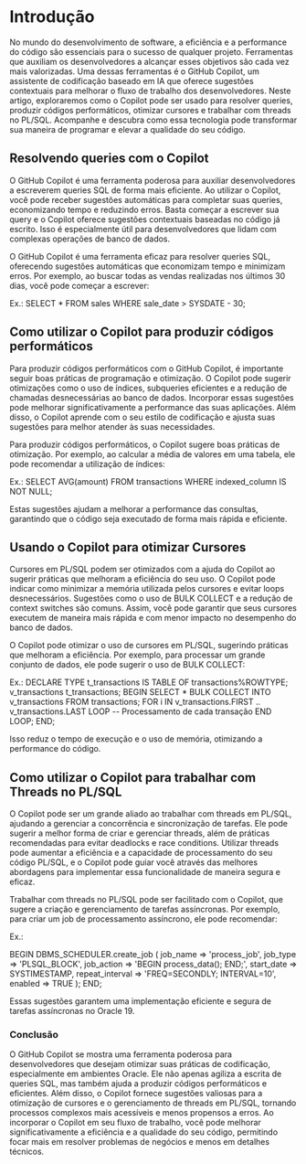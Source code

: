 
# Introdução
No mundo do desenvolvimento de software, a eficiência e a performance do código são essenciais para o sucesso de qualquer projeto. Ferramentas que auxiliam os desenvolvedores a alcançar esses objetivos são cada vez mais valorizadas. Uma dessas ferramentas é o GitHub Copilot, um assistente de codificação baseado em IA que oferece sugestões contextuais para melhorar o fluxo de trabalho dos desenvolvedores. Neste artigo, exploraremos como o Copilot pode ser usado para resolver queries, produzir códigos performáticos, otimizar cursores e trabalhar com threads no PL/SQL. Acompanhe e descubra como essa tecnologia pode transformar sua maneira de programar e elevar a qualidade do seu código.

## Resolvendo queries com o Copilot
O GitHub Copilot é uma ferramenta poderosa para auxiliar desenvolvedores a escreverem queries SQL de forma mais eficiente. Ao utilizar o Copilot, você pode receber sugestões automáticas para completar suas queries, economizando tempo e reduzindo erros. Basta começar a escrever sua query e o Copilot oferece sugestões contextuais baseadas no código já escrito. Isso é especialmente útil para desenvolvedores que lidam com complexas operações de banco de dados.

O GitHub Copilot é uma ferramenta eficaz para resolver queries SQL, oferecendo sugestões automáticas que economizam tempo e minimizam erros. Por exemplo, ao buscar todas as vendas realizadas nos últimos 30 dias, você pode começar a escrever:

Ex.:
SELECT * FROM sales WHERE sale_date > SYSDATE - 30;

## Como utilizar o Copilot para produzir códigos performáticos
Para produzir códigos performáticos com o GitHub Copilot, é importante seguir boas práticas de programação e otimização. O Copilot pode sugerir otimizações como o uso de índices, subqueries eficientes e a redução de chamadas desnecessárias ao banco de dados. Incorporar essas sugestões pode melhorar significativamente a performance das suas aplicações. Além disso, o Copilot aprende com o seu estilo de codificação e ajusta suas sugestões para melhor atender às suas necessidades.

Para produzir códigos performáticos, o Copilot sugere boas práticas de otimização. Por exemplo, ao calcular a média de valores em uma tabela, ele pode recomendar a utilização de índices:

Ex.:
SELECT AVG(amount) FROM transactions WHERE indexed_column IS NOT NULL;

Estas sugestões ajudam a melhorar a performance das consultas, garantindo que o código seja executado de forma mais rápida e eficiente.

## Usando o Copilot para otimizar Cursores
Cursores em PL/SQL podem ser otimizados com a ajuda do Copilot ao sugerir práticas que melhoram a eficiência do seu uso. O Copilot pode indicar como minimizar a memória utilizada pelos cursores e evitar loops desnecessários. Sugestões como o uso de BULK COLLECT e a redução de context switches são comuns. Assim, você pode garantir que seus cursores executem de maneira mais rápida e com menor impacto no desempenho do banco de dados.

O Copilot pode otimizar o uso de cursores em PL/SQL, sugerindo práticas que melhoram a eficiência. Por exemplo, para processar um grande conjunto de dados, ele pode sugerir o uso de BULK COLLECT:

Ex.:
DECLARE
    TYPE t_transactions IS TABLE OF transactions%ROWTYPE;
    v_transactions t_transactions;
BEGIN
    SELECT * BULK COLLECT INTO v_transactions FROM transactions;
    FOR i IN v_transactions.FIRST .. v_transactions.LAST LOOP
        -- Processamento de cada transação
    END LOOP;
END;

Isso reduz o tempo de execução e o uso de memória, otimizando a performance do código.

## Como utilizar o Copilot para trabalhar com Threads no PL/SQL
O Copilot pode ser um grande aliado ao trabalhar com threads em PL/SQL, ajudando a gerenciar a concorrência e sincronização de tarefas. Ele pode sugerir a melhor forma de criar e gerenciar threads, além de práticas recomendadas para evitar deadlocks e race conditions. Utilizar threads pode aumentar a eficiência e a capacidade de processamento do seu código PL/SQL, e o Copilot pode guiar você através das melhores abordagens para implementar essa funcionalidade de maneira segura e eficaz.

Trabalhar com threads no PL/SQL pode ser facilitado com o Copilot, que sugere a criação e gerenciamento de tarefas assíncronas. Por exemplo, para criar um job de processamento assíncrono, ele pode recomendar:

Ex.:

BEGIN
    DBMS_SCHEDULER.create_job (
        job_name        => 'process_job',
        job_type        => 'PLSQL_BLOCK',
        job_action      => 'BEGIN process_data(); END;',
        start_date      => SYSTIMESTAMP,
        repeat_interval => 'FREQ=SECONDLY; INTERVAL=10',
        enabled         => TRUE
    );
END;


Essas sugestões garantem uma implementação eficiente e segura de tarefas assíncronas no Oracle 19.


### Conclusão

O GitHub Copilot se mostra uma ferramenta poderosa para desenvolvedores que desejam otimizar suas práticas de codificação, especialmente em ambientes Oracle. Ele não apenas agiliza a escrita de queries SQL, mas também ajuda a produzir códigos performáticos e eficientes. Além disso, o Copilot fornece sugestões valiosas para a otimização de cursores e o gerenciamento de threads em PL/SQL, tornando processos complexos mais acessíveis e menos propensos a erros. Ao incorporar o Copilot em seu fluxo de trabalho, você pode melhorar significativamente a eficiência e a qualidade do seu código, permitindo focar mais em resolver problemas de negócios e menos em detalhes técnicos.



